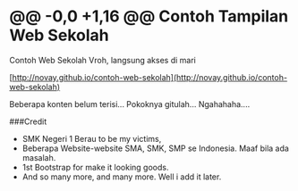 @@ -0,0 +1,16 @@
Contoh Tampilan Web Sekolah
===========================

Contoh Web Sekolah Vroh, langsung akses di mari

[http://novay.github.io/contoh-web-sekolah](http://novay.github.io/contoh-web-sekolah)

Beberapa konten belum terisi... Pokoknya gitulah... Ngahahaha....


###Credit

- SMK Negeri 1 Berau to be my victims,
- Beberapa Website-website SMA, SMK, SMP se Indonesia. Maaf bila ada masalah.
- 1st Bootstrap for make it looking goods.
- And so many more, and many more. Well i add it later.
